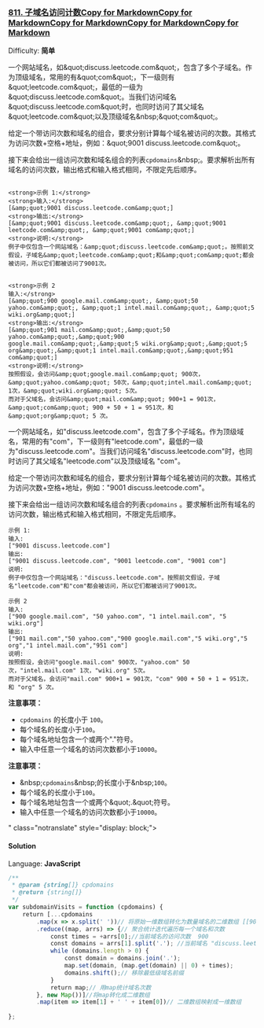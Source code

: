 <!--
 * @Description: 
 * @version: 
 * @Author: znnnnn
 * @Date: 2019-07-17 16:18:42
 * @LastEditors: znnnnn
 * @LastEditTime: 2019-07-17 16:18:48
 -->
### [811\. 子域名访问计数Copy for MarkdownCopy for MarkdownCopy for MarkdownCopy for MarkdownCopy for Markdown](https://leetcode-cn.com/problems/subdomain-visit-count/)

Difficulty: **简单**

一个网站域名，如&amp;quot;discuss.leetcode.com&amp;quot;，包含了多个子域名。作为顶级域名，常用的有&amp;quot;com&amp;quot;，下一级则有&amp;quot;leetcode.com&amp;quot;，最低的一级为&amp;quot;discuss.leetcode.com&amp;quot;。当我们访问域名&amp;quot;discuss.leetcode.com&amp;quot;时，也同时访问了其父域名&amp;quot;leetcode.com&amp;quot;以及顶级域名&amp;nbsp;&amp;quot;com&amp;quot;。</p>

<p>给定一个带访问次数和域名的组合，要求分别计算每个域名被访问的次数。其格式为访问次数+空格+地址，例如：&amp;quot;9001 discuss.leetcode.com&amp;quot;。</p>

<p>接下来会给出一组访问次数和域名组合的列表<code>cpdomains</code>&amp;nbsp;。要求解析出所有域名的访问次数，输出格式和输入格式相同，不限定先后顺序。</p>

```

<strong>示例 1:</strong>
<strong>输入:</strong> 
[&amp;quot;9001 discuss.leetcode.com&amp;quot;]
<strong>输出:</strong> 
[&amp;quot;9001 discuss.leetcode.com&amp;quot;, &amp;quot;9001 leetcode.com&amp;quot;, &amp;quot;9001 com&amp;quot;]
<strong>说明:</strong> 
例子中仅包含一个网站域名：&amp;quot;discuss.leetcode.com&amp;quot;。按照前文假设，子域名&amp;quot;leetcode.com&amp;quot;和&amp;quot;com&amp;quot;都会被访问，所以它们都被访问了9001次。
```

```

<strong>示例 2
输入:</strong> 
[&amp;quot;900 google.mail.com&amp;quot;, &amp;quot;50 yahoo.com&amp;quot;, &amp;quot;1 intel.mail.com&amp;quot;, &amp;quot;5 wiki.org&amp;quot;]
<strong>输出:</strong> 
[&amp;quot;901 mail.com&amp;quot;,&amp;quot;50 yahoo.com&amp;quot;,&amp;quot;900 google.mail.com&amp;quot;,&amp;quot;5 wiki.org&amp;quot;,&amp;quot;5 org&amp;quot;,&amp;quot;1 intel.mail.com&amp;quot;,&amp;quot;951 com&amp;quot;]
<strong>说明:</strong> 
按照假设，会访问&amp;quot;google.mail.com&amp;quot; 900次，&amp;quot;yahoo.com&amp;quot; 50次，&amp;quot;intel.mail.com&amp;quot; 1次，&amp;quot;wiki.org&amp;quot; 5次。
而对于父域名，会访问&amp;quot;mail.com&amp;quot; 900+1 = 901次，&amp;quot;com&amp;quot; 900 + 50 + 1 = 951次，和 &amp;quot;org&amp;quot; 5 次。
```

<p>

一个网站域名，如"discuss.leetcode.com"，包含了多个子域名。作为顶级域名，常用的有"com"，下一级则有"leetcode.com"，最低的一级为"discuss.leetcode.com"。当我们访问域名"discuss.leetcode.com"时，也同时访问了其父域名"leetcode.com"以及顶级域名 "com"。

给定一个带访问次数和域名的组合，要求分别计算每个域名被访问的次数。其格式为访问次数+空格+地址，例如："9001 discuss.leetcode.com"。

接下来会给出一组访问次数和域名组合的列表`cpdomains` 。要求解析出所有域名的访问次数，输出格式和输入格式相同，不限定先后顺序。

```
示例 1:
输入: 
["9001 discuss.leetcode.com"]
输出: 
["9001 discuss.leetcode.com", "9001 leetcode.com", "9001 com"]
说明: 
例子中仅包含一个网站域名："discuss.leetcode.com"。按照前文假设，子域名"leetcode.com"和"com"都会被访问，所以它们都被访问了9001次。
```

```
示例 2
输入: 
["900 google.mail.com", "50 yahoo.com", "1 intel.mail.com", "5 wiki.org"]
输出: 
["901 mail.com","50 yahoo.com","900 google.mail.com","5 wiki.org","5 org","1 intel.mail.com","951 com"]
说明: 
按照假设，会访问"google.mail.com" 900次，"yahoo.com" 50次，"intel.mail.com" 1次，"wiki.org" 5次。
而对于父域名，会访问"mail.com" 900+1 = 901次，"com" 900 + 50 + 1 = 951次，和 "org" 5 次。
```

**注意事项：**

*   `cpdomains` 的长度小于 `100`。
*   每个域名的长度小于`100`。
*   每个域名地址包含一个或两个"."符号。
*   输入中任意一个域名的访问次数都小于`10000`。

<strong>注意事项：</strong></p>

<ul>
	<li>&amp;nbsp;<code>cpdomains</code>&amp;nbsp;的长度小于&amp;nbsp;<code>100</code>。</li>
	<li>每个域名的长度小于<code>100</code>。</li>
	<li>每个域名地址包含一个或两个&amp;quot;.&amp;quot;符号。</li>
	<li>输入中任意一个域名的访问次数都小于<code>10000</code>。</li>
</ul>
" class="notranslate" style="display: block;">

#### Solution

Language: **JavaScript**

```javascript
/**
 * @param {string[]} cpdomains
 * @return {string[]}
 */
var subdomainVisits = function (cpdomains) {
    return [...cpdomains
        .map(x => x.split(' '))// 将原始一维数组转化为数量域名的二维数组 [[9001 , discuss.leetcode.com]]
        .reduce((map, arrs) => {// 聚合统计迭代遍历每一个域名和次数
            const times = +arrs[0];//当前域名的访问次数  900 
            const domains = arrs[1].split('.'); //当前域名 "discuss.leetcode.com"
            while (domains.length > 0) {
                const domain = domains.join('.');
                map.set(domain, (map.get(domain) || 0) + times);
                domains.shift();// 移除最低级域名前缀
            }
            return map;// 用map统计域名次数
        }, new Map())]//将map转化成二维数组
        .map(item => item[1] + ' ' + item[0])// 二维数组映射成一维数组
​
};
```